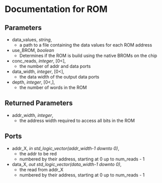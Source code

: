 # Documentation for ROM

## Parameters
* data_values, *string*,
	- a path to a file containing the data values for each ROM address
* use_BROM, *boolean*
  - Determines if the ROM is build using the native BROMs on the chip
* conc_reads, *integer*, [0<],
  - the number of addr and data ports
* data_width, *integer*, [0<],
	- the data width of the output data ports
* depth, *integer*, [0<,],
	- the number of words in the ROM

## Returned Parameters
* addr_width, *integer*,
  - the address width required to access all bits in the ROM

## Ports
* addr_X, *in std_logic_vector(addr_width-1 downto 0)*,
  - the addr to be red
  - numbered by their address, starting at 0 up to num_reads - 1
* data_X, *out std_logic_vector(data_width-1 downto 0)*,
  - the read from addr_X
  - numbered by their address, starting at 0 up to num_reads - 1
